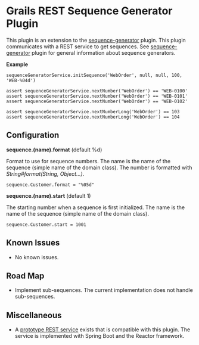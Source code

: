 # Grails REST Sequence Generator Plugin

This plugin is an extension to the [sequence-generator](https://github.com/goeh/grails-sequence-generator) plugin.
This plugin communicates with a REST service to get sequences.
See [sequence-generator](https://github.com/goeh/grails-sequence-generator) plugin for general information about sequence generators.

**Example**

    sequenceGeneratorService.initSequence('WebOrder', null, null, 100, 'WEB-%04d')

    assert sequenceGeneratorService.nextNumber('WebOrder') == 'WEB-0100'
    assert sequenceGeneratorService.nextNumber('WebOrder') == 'WEB-0101'
    assert sequenceGeneratorService.nextNumber('WebOrder') == 'WEB-0102'

    assert sequenceGeneratorService.nextNumberLong('WebOrder') == 103
    assert sequenceGeneratorService.nextNumberLong('WebOrder') == 104

## Configuration

**sequence.(name).format** (default %d)

Format to use for sequence numbers. The name is the name of the sequence (simple name of the domain class).
The number is formatted with *String#format(String, Object...)*.

    sequence.Customer.format = "%05d"

**sequence.(name).start** (default 1)

The starting number when a sequence is first initialized. The name is the name of the sequence (simple name of the domain class).

    sequence.Customer.start = 1001

## Known Issues

- No known issues.

## Road Map

- Implement sub-sequences. The current implementation does not handle sub-sequences.

## Miscellaneous

- A [prototype REST service](https://github.com/technipelago/sequence-rest-service) exists that is compatible with this plugin.
  The service is implemented with Spring Boot and the Reactor framework.
